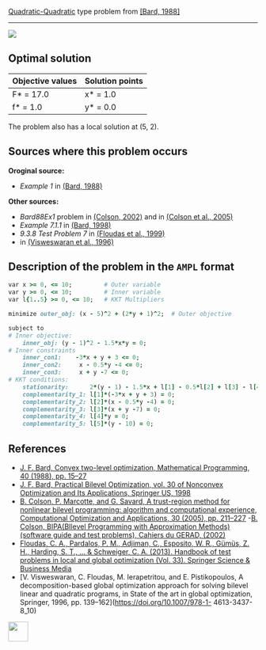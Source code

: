 [Quadratic-Quadratic](/test-problems/QP-QP-problems) type problem from [\[Bard, 1988\]][Bard, 1988]

---

![](https://github.com/basblsolver/test-problems/wiki/images/b_1988_01_eq.jpg)

## Optimal solution

Objective values   | Solution points         |
------------------ | ----------------------- |
F* = 17.0          | x* = 1.0                |
f* = 1.0           | y* = 0.0                |

The problem also has a local solution at (5, 2).

## Sources where this problem occurs

__Oroginal source:__

 - _Example 1_ in [(Bard, 1988)][Bard, 1988]

__Other sources:__

 - _Bard88Ex1_ problem in [(Colson, 2002)][Colson, 2002] and in [(Colson et al., 2005)][Colson et al., 2005]
 - _Example 7.1.1_ in [(Bard, 1998)][Bard, 1998]
 - _9.3.8 Test Problem 7_ in [(Floudas et al., 1999)][Floudas et al., 1999]
 -  in [(Visweswaran et al., 1996)][Visweswaran et al., 1996]

## Description of the problem in the `AMPL` format

```ruby
var x >= 0, <= 10;         # Outer variable
var y >= 0, <= 10;         # Inner variable
var l{1..5} >= 0, <= 10;   # KKT Multipliers

minimize outer_obj: (x - 5)^2 + (2*y + 1)^2;  # Outer objective

subject to
# Inner objective:
    inner_obj: (y - 1)^2 - 1.5*x*y = 0;
# Inner constraints
    inner_con1:    -3*x + y + 3 <= 0;
    inner_con2:     x - 0.5*y -4 <= 0;
    inner_con3:     x + y -7 <= 0;
# KKT conditions:
    stationarity:      2*(y - 1) - 1.5*x + l[1] - 0.5*l[2] + l[3] - l[4] + l[5] = 0;
    complementarity_1: l[1]*(-3*x + y + 3) = 0;
    complementarity_2: l[2]*(x - 0.5*y -4) = 0;
    complementarity_3: l[3]*(x + y -7) = 0;
    complementarity_4: l[4]*y = 0;
    complementarity_5: l[5]*(y - 10) = 0;
```

##  References

 - [J. F. Bard, Convex two-level optimization, Mathematical Programming, 40 (1988), pp. 15–27](https://doi.org/10.1007/BF01580720)
 - [J. F. Bard, Practical Bilevel Optimization, vol. 30 of Nonconvex Optimization and Its Applications, Springer US, 1998](https://doi.org/10.1007/978-1-4757-2836-1)
 - [B. Colson, P. Marcotte, and G. Savard, A trust-region method for nonlinear bilevel programming: algorithm and computational experience, Computational Optimization and Applications, 30 (2005), pp. 211–227](https://doi.org/10.1007/s10589-005-4612-4)
 -[B. Colson, BIPA(BIlevel Programming with Approximation Methods)(software guide and test problems), Cahiers du GERAD, (2002)](https://www.gerad.ca/en/papers/G-2002-37/view)
 - [Floudas, C. A., Pardalos, P. M., Adjiman, C., Esposito, W. R., Gümüs, Z. H., Harding, S. T., ... & Schweiger, C. A. (2013). Handbook of test problems in local and global optimization (Vol. 33). Springer Science & Business Media](https://doi.org/10.1007/978-1-4757-3040-1)
 - [V. Visweswaran, C. Floudas, M. Ierapetritou, and E. Pistikopoulos, A decomposition-based global optimization approach for solving bilevel linear and quadratic programs, in State of the art in global optimization, Springer, 1996, pp. 139–162](https://doi.org/10.1007/978-1- 4613-3437-8_10)

[<img src="http://www.interupgrade.com/images/pfeil-backbutton.png" width="40" height="40">](/test-problems/QP-QP-problems "Back to summary of QP-QP type problems")

[Bard, 1988]: https://doi.org/10.1007/BF01580720
[Bard, 1998]: https://doi.org/10.1007/978-1-4757-2836-1
[Colson, 2002]: https://www.gerad.ca/en/papers/G-2002-37/view
[Colson et al., 2005]: https://doi.org/10.1007/s10589-005-4612-4
[Floudas et al., 1999]: https://doi.org/10.1007/978-1-4757-3040-1
[Visweswaran et al., 1996]: https://doi.org/10.1007/978-1-4613-3437-8_10
